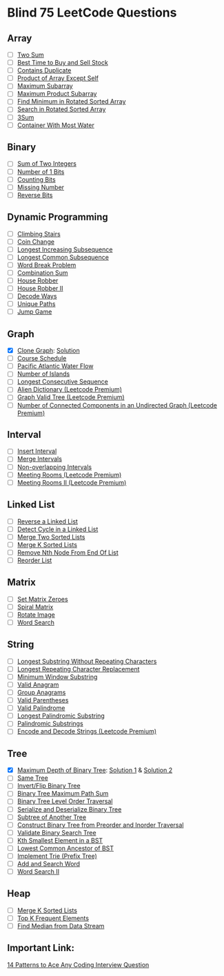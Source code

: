 # Blind 75 LeetCode Questions

## Array

- [ ] [Two Sum](https://leetcode.com/problems/two-sum)
- [ ] [Best Time to Buy and Sell Stock](https://leetcode.com/problems/best-time-to-buy-and-sell-stock)
- [ ] [Contains Duplicate](https://leetcode.com/problems/contains-duplicate)
- [ ] [Product of Array Except Self](https://leetcode.com/problems/product-of-array-except-self)
- [ ] [Maximum Subarray](https://leetcode.com/problems/maximum-subarray)
- [ ] [Maximum Product Subarray](https://leetcode.com/problems/maximum-product-subarray)
- [ ] [Find Minimum in Rotated Sorted Array](https://leetcode.com/problems/find-minimum-in-rotated-sorted-array)
- [ ] [Search in Rotated Sorted Array](https://leetcode.com/problems/search-in-rotated-sorted-array)
- [ ] [3Sum](https://leetcode.com/problems/3sum)
- [ ] [Container With Most Water](https://leetcode.com/problems/container-with-most-water)

## Binary

- [ ] [Sum of Two Integers](https://leetcode.com/problems/sum-of-two-integers)
- [ ] [Number of 1 Bits](https://leetcode.com/problems/number-of-1-bits)
- [ ] [Counting Bits](https://leetcode.com/problems/counting-bits)
- [ ] [Missing Number](https://leetcode.com/problems/missing-number)
- [ ] [Reverse Bits](https://leetcode.com/problems/reverse-bits)

## Dynamic Programming

- [ ] [Climbing Stairs](https://leetcode.com/problems/climbing-stairs)
- [ ] [Coin Change](https://leetcode.com/problems/coin-change)
- [ ] [Longest Increasing Subsequence](https://leetcode.com/problems/longest-increasing-subsequence)
- [ ] [Longest Common Subsequence](https://leetcode.com/problems/longest-common-subsequence)
- [ ] [Word Break Problem](https://leetcode.com/problems/word-break)
- [ ] [Combination Sum](https://leetcode.com/problems/combination-sum-iv)
- [ ] [House Robber](https://leetcode.com/problems/house-robber)
- [ ] [House Robber II](https://leetcode.com/problems/house-robber-ii)
- [ ] [Decode Ways](https://leetcode.com/problems/decode-ways)
- [ ] [Unique Paths](https://leetcode.com/problems/unique-paths)
- [ ] [Jump Game](https://leetcode.com/problems/jump-game)

## Graph

- [x] [Clone Graph](https://leetcode.com/problems/clone-graph): [Solution](https://github.com/imteekay/algorithms/blob/master/coding_interviews/leetcode/medium/clone-graph/clone-graph.js)
- [ ] [Course Schedule](https://leetcode.com/problems/course-schedule)
- [ ] [Pacific Atlantic Water Flow](https://leetcode.com/problems/pacific-atlantic-water-flow)
- [ ] [Number of Islands](https://leetcode.com/problems/number-of-islands)
- [ ] [Longest Consecutive Sequence](https://leetcode.com/problems/longest-consecutive-sequence)
- [ ] [Alien Dictionary (Leetcode Premium)](https://leetcode.com/problems/alien-dictionary)
- [ ] [Graph Valid Tree (Leetcode Premium)](https://leetcode.com/problems/graph-valid-tree)
- [ ] [Number of Connected Components in an Undirected Graph (Leetcode Premium)](https://leetcode.com/problems/number-of-connected-components-in-an-undirected-graph)

## Interval

- [ ] [Insert Interval](https://leetcode.com/problems/insert-interval)
- [ ] [Merge Intervals](https://leetcode.com/problems/merge-intervals)
- [ ] [Non-overlapping Intervals](https://leetcode.com/problems/non-overlapping-intervals)
- [ ] [Meeting Rooms (Leetcode Premium)](https://leetcode.com/problems/meeting-rooms)
- [ ] [Meeting Rooms II (Leetcode Premium)](https://leetcode.com/problems/meeting-rooms-ii)

## Linked List

- [ ] [Reverse a Linked List](https://leetcode.com/problems/reverse-linked-list)
- [ ] [Detect Cycle in a Linked List](https://leetcode.com/problems/linked-list-cycle)
- [ ] [Merge Two Sorted Lists](https://leetcode.com/problems/merge-two-sorted-lists)
- [ ] [Merge K Sorted Lists](https://leetcode.com/problems/merge-k-sorted-lists)
- [ ] [Remove Nth Node From End Of List](https://leetcode.com/problems/remove-nth-node-from-end-of-list)
- [ ] [Reorder List](https://leetcode.com/problems/reorder-list)

## Matrix

- [ ] [Set Matrix Zeroes](https://leetcode.com/problems/set-matrix-zeroes)
- [ ] [Spiral Matrix](https://leetcode.com/problems/spiral-matrix)
- [ ] [Rotate Image](https://leetcode.com/problems/rotate-image)
- [ ] [Word Search](https://leetcode.com/problems/word-search)

## String

- [ ] [Longest Substring Without Repeating Characters](https://leetcode.com/problems/longest-substring-without-repeating-characters)
- [ ] [Longest Repeating Character Replacement](https://leetcode.com/problems/longest-repeating-character-replacement)
- [ ] [Minimum Window Substring](https://leetcode.com/problems/minimum-window-substring)
- [ ] [Valid Anagram](https://leetcode.com/problems/valid-anagram)
- [ ] [Group Anagrams](https://leetcode.com/problems/group-anagrams)
- [ ] [Valid Parentheses](https://leetcode.com/problems/valid-parentheses)
- [ ] [Valid Palindrome](https://leetcode.com/problems/valid-palindrome)
- [ ] [Longest Palindromic Substring](https://leetcode.com/problems/longest-palindromic-substring)
- [ ] [Palindromic Substrings](https://leetcode.com/problems/palindromic-substrings)
- [ ] [Encode and Decode Strings (Leetcode Premium)](https://leetcode.com/problems/encode-and-decode-strings)

## Tree

- [x] [Maximum Depth of Binary Tree](https://leetcode.com/problems/maximum-depth-of-binary-tree): [Solution 1](https://github.com/imteekay/algorithms/blob/f01ea4a90acf1a17269e3b6aa8693680a109fea4/coding_interviews/leetcode/easy/maximum-depth-of-binary-tree/maximum-depth-of-binary-tree.js) & [Solution 2](https://github.com/imteekay/algorithms/blob/6150dbdad2997102743598353c6109a5075177c9/coding_interviews/leetcode/easy/maximum-depth-of-binary-tree/maximum-depth-of-binary-tree-2.js)
- [ ] [Same Tree](https://leetcode.com/problems/same-tree)
- [ ] [Invert/Flip Binary Tree](https://leetcode.com/problems/invert-binary-tree)
- [ ] [Binary Tree Maximum Path Sum](https://leetcode.com/problems/binary-tree-maximum-path-sum)
- [ ] [Binary Tree Level Order Traversal](https://leetcode.com/problems/binary-tree-level-order-traversal)
- [ ] [Serialize and Deserialize Binary Tree](https://leetcode.com/problems/serialize-and-deserialize-binary-tree)
- [ ] [Subtree of Another Tree](https://leetcode.com/problems/subtree-of-another-tree)
- [ ] [Construct Binary Tree from Preorder and Inorder Traversal](https://leetcode.com/problems/construct-binary-tree-from-preorder-and-inorder-traversal)
- [ ] [Validate Binary Search Tree](https://leetcode.com/problems/validate-binary-search-tree)
- [ ] [Kth Smallest Element in a BST](https://leetcode.com/problems/kth-smallest-element-in-a-bst)
- [ ] [Lowest Common Ancestor of BST](https://leetcode.com/problems/lowest-common-ancestor-of-a-binary-search-tree)
- [ ] [Implement Trie (Prefix Tree)](https://leetcode.com/problems/implement-trie-prefix-tree)
- [ ] [Add and Search Word](https://leetcode.com/problems/add-and-search-word-data-structure-design)
- [ ] [Word Search II](https://leetcode.com/problems/word-search-ii)

## Heap

- [ ] [Merge K Sorted Lists](https://leetcode.com/problems/merge-k-sorted-lists)
- [ ] [Top K Frequent Elements](https://leetcode.com/problems/top-k-frequent-elements)
- [ ] [Find Median from Data Stream](https://leetcode.com/problems/find-median-from-data-stream)

## Important Link:

[14 Patterns to Ace Any Coding Interview Question](https://hackernoon.com/14-patterns-to-ace-any-coding-interview-question-c5bb3357f6ed)
